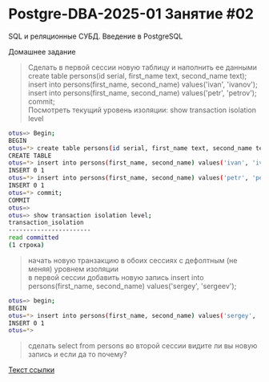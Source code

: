 # Postgre-DBA-2025-01 Занятие #02
SQL и реляционные СУБД. Введение в PostgreSQL

Домашнее задание

>Сделать в первой сессии новую таблицу и наполнить ее данными\
create table persons(id serial, first_name text, second_name text);\
insert into persons(first_name, second_name) values('ivan', 'ivanov');\
insert into persons(first_name, second_name) values('petr', 'petrov');\
commit;    
Посмотреть текущий уровень изоляции: show transaction isolation level   
   ```sh
   otus=> Begin;    
BEGIN    
otus=*> create table persons(id serial, first_name text, second_name text);    
CREATE TABLE    
otus=*> insert into persons(first_name, second_name) values('ivan', 'ivanov');    
INSERT 0 1    
otus=*> insert into persons(first_name, second_name) values('petr', 'petrov');    
INSERT 0 1    
otus=*> commit;    
COMMIT    
otus=>    
otus=> show transaction isolation level;    
 transaction_isolation    
-----------------------    
 read committed    
(1 строка)    
   ```
>начать новую транзакцию в обоих сессиях с дефолтным (не меняя) уровнем изоляции    
в первой сессии добавить новую запись
insert into persons(first_name, second_name) values('sergey', 'sergeev');
   ```sh
   otus=> begin;
BEGIN     
otus=*> insert into persons(first_name, second_name) values('sergey', 'sergeev');     
INSERT 0 1     
otus=*>     
   ```
>сделать select from persons во второй сессии
видите ли вы новую запись и если да то почему?

[Текст ссылки](https://htmlacademy.ru)
